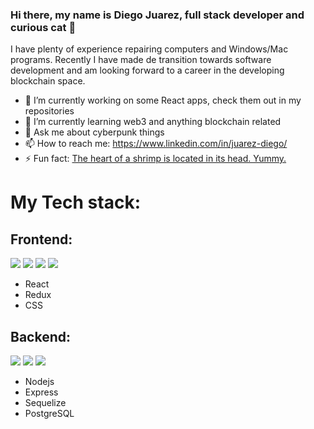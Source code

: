 ### Hi there, my name is Diego Juarez, full stack developer and curious cat 👋

I have plenty of experience repairing computers and Windows/Mac programs. Recently I have made de transition towards software development and am looking
forward to a career in the developing blockchain space. 


<!-- **Juarez-Diego/Juarez-Diego** is a ✨ _special_ ✨ repository because its `README.md` (this file) appears on your GitHub profile. -->



- 🔭 I’m currently working on some React apps, check them out in my repositories
- 🌱 I’m currently learning web3 and anything blockchain related
- 💬 Ask me about cyberpunk things
- 📫 How to reach me: https://www.linkedin.com/in/juarez-diego/ 
- ⚡ Fun fact:  <a href="https://www.thedodo.com/16-amazing-animal-facts-1094218100.html">The heart of a shrimp is located in its head. Yummy.</a>

# My Tech stack:

## Frontend: 
<a href="https://www.w3.org/html/"><img src="https://img.icons8.com/color/48/undefined/html-5--v1.png"/></a>
<a href="https://www.w3.org/Style/CSS/Overview.en.html"><img src="https://img.icons8.com/color/48/undefined/css3.png"/></a>
<a href="https://reactjs.org/"><img src="https://img.icons8.com/plasticine/48/undefined/react.png"/></a>
<a href="https://redux.js.org/"><img src="https://img.icons8.com/color/48/undefined/redux.png"/></a>
- React
- Redux
- CSS

## Backend:
<a href="https://developer.mozilla.org/en-US/docs/Web/JavaScript"><img src="https://img.icons8.com/color/48/undefined/javascript--v1.png"/></a>
<a href="https://www.postgresql.org/"><img src="https://img.icons8.com/color/48/undefined/postgreesql.png"/></a>
<a href="https://nodejs.org/en/"><img src="https://img.icons8.com/color/48/undefined/nodejs.png"/></a>

- Nodejs
- Express
- Sequelize
- PostgreSQL



